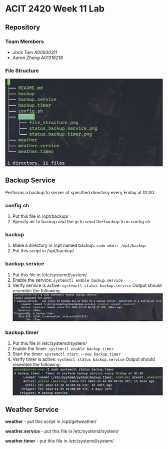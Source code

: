 # ACIT 2420 Week 11 Lab

## Repository

### Team Members

  - *Jack Tam A00930311*
  - *Aaron Zhang A01316218*

### File Structure

![file_structure](images/file_structure.png)

## Backup Service

Performs a backup to server of specified directory every Friday at 01:00.

### config.sh

  1. Put this file in /opt/backup/
  2. Specify *dir* to backup and the *ip* to send the backup to in config.sh

### backup

  1. Make a directory in /opt named backup: `sudo mkdir /opt/backup`
  2. Put this script in /opt/backup/

### backup.service

  1. Put this file in /etc/systemd/system/
  2. Enable the service: `systemctl enable backup.service`
  3. Verify service is active: `systemctl status backup.service`
  Output should resemble the following:
  ![status_backup.service](images/status_backup.service.png)

### backup.timer

  1. Put this file in /etc/systemd/system/
  2. Enable the timer: `systemctl enable backup.timer`
  3. Start the timer: `systemctl start --now backup.timer`
  4. Verify timer is active: `systemcl status backup.service`
  Output should resemble the following:
![status_backup.timer](images/status_backup.timer.png)

## Weather Service

**weather** - put this script in /opt/getweather/

**weather.service** - put this file in /etc/systemd/system/

**weather.timer** - put this file in /etc/systemd/system/
